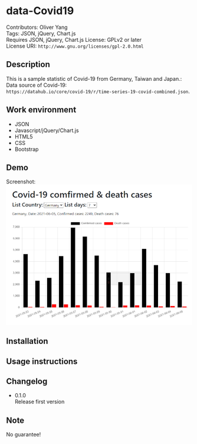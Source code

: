 # data-Covid19
Contributors: Oliver Yang  
Tags: JSON, jQuery, Chart.js  
Requires JSON, jQuery, Chart.js 
License: GPLv2 or later  
License URI: `http://www.gnu.org/licenses/gpl-2.0.html`  
 
## Description
This is a sample statistic of Covid-19 from Germany, Taiwan and Japan.:  
Data source of Covid-19:  
`https://datahub.io/core/covid-19/r/time-series-19-covid-combined.json`.  

## Work environment  
* JSON
* Javascript/jQuery/Chart.js
* HTML5
* CSS
* Bootstrap

## Demo  
Screenshot:  
![alt text](https://github.com/amoxicillin999/data-Covid19/blob/main/screenshot.png?raw=true)

## Installation  


## Usage instructions  


## Changelog  

* 0.1.0  
Release first version  

## Note  
No guarantee!
